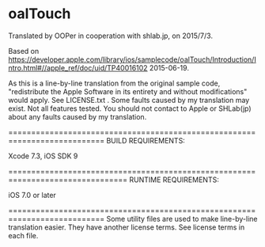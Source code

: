 # oalTouch

Translated by OOPer in cooperation with shlab.jp, on 2015/7/3.

Based on
<https://developer.apple.com/library/ios/samplecode/oalTouch/Introduction/Intro.html#//apple_ref/doc/uid/TP40016102>
2015-06-19.

As this is a line-by-line translation from the original sample code, "redistribute the Apple Software in its entirety and without modifications" would apply. See LICENSE.txt .
Some faults caused by my translation may exist. Not all features tested.
You should not contact to Apple or SHLab(jp) about any faults caused by my translation.

===========================================================================
BUILD REQUIREMENTS:

Xcode 7.3, iOS SDK 9

================================================================================
RUNTIME REQUIREMENTS:

iOS 7.0 or later

===========================================================================
Some utility files are used to make line-by-line translation easier. They have another license terms.
See license terms in each file.